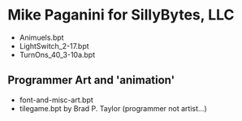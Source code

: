 # Mike Paganini for SillyBytes, LLC
* Animuels.bpt
* LightSwitch_2-17.bpt
* TurnOns_40_3-10a.bpt

## Programmer Art and 'animation'
* font-and-misc-art.bpt
* tilegame.bpt by Brad P. Taylor (programmer not artist...)
